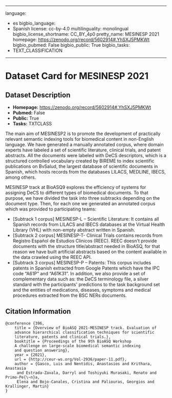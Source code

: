 
---
language: 
- es
bigbio_language: 
- Spanish
license: cc-by-4.0
multilinguality: monolingual
bigbio_license_shortname: CC_BY_4p0
pretty_name: MESINESP 2021
homepage: https://zenodo.org/record/5602914#.YhSXJ5PMKWt
bigbio_pubmed: False
bigbio_public: True
bigbio_tasks: 
- TEXT_CLASSIFICATION
---


# Dataset Card for MESINESP 2021

## Dataset Description

- **Homepage:** https://zenodo.org/record/5602914#.YhSXJ5PMKWt
- **Pubmed:** False
- **Public:** True
- **Tasks:** TXTCLASS


The main aim of MESINESP2 is to promote the development of practically relevant semantic indexing tools for biomedical content in non-English language. We have generated a manually annotated corpus, where domain experts have labeled a set of scientific literature, clinical trials, and patent abstracts. All the documents were labeled with DeCS descriptors, which is a structured controlled vocabulary created by BIREME to index scientific publications on BvSalud, the largest database of scientific documents in Spanish, which hosts records from the databases LILACS, MEDLINE, IBECS, among others.

MESINESP track at BioASQ9 explores the efficiency of systems for assigning DeCS to different types of biomedical documents. To that purpose, we have divided the task into three subtracks depending on the document type. Then, for each one we generated an annotated corpus which was provided to participating teams:

- [Subtrack 1 corpus] MESINESP-L – Scientific Literature: It contains all   Spanish records from LILACS and IBECS databases at the Virtual Health Library   (VHL) with non-empty abstract written in Spanish.
- [Subtrack 2 corpus] MESINESP-T- Clinical Trials contains records from Registro   Español de Estudios Clínicos (REEC). REEC doesn't provide documents with the   structure title/abstract needed in BioASQ, for that reason we have built   artificial abstracts based on the content available in the data crawled using   the REEC API.
- [Subtrack 3 corpus] MESINESP-P – Patents: This corpus includes patents in   Spanish extracted from Google Patents which have the IPC code “A61P” and   “A61K31”. In addition, we also provide a set of complementary data such as:   the DeCS terminology file, a silver standard with the participants' predictions   to the task background set and the entities of medications, diseases, symptoms   and medical procedures extracted from the BSC NERs documents.



## Citation Information

```
@conference {396,
    title = {Overview of BioASQ 2021-MESINESP track. Evaluation of
    advance hierarchical classification techniques for scientific
    literature, patents and clinical trials.},
    booktitle = {Proceedings of the 9th BioASQ Workshop
    A challenge on large-scale biomedical semantic indexing
    and question answering},
    year = {2021},
    url = {http://ceur-ws.org/Vol-2936/paper-11.pdf},
    author = {Gasco, Luis and Nentidis, Anastasios and Krithara, Anastasia
     and Estrada-Zavala, Darryl and Toshiyuki Murasaki, Renato and Primo-Pe{\~n}a,
     Elena and Bojo-Canales, Cristina and Paliouras, Georgios and Krallinger, Martin}
}


```
